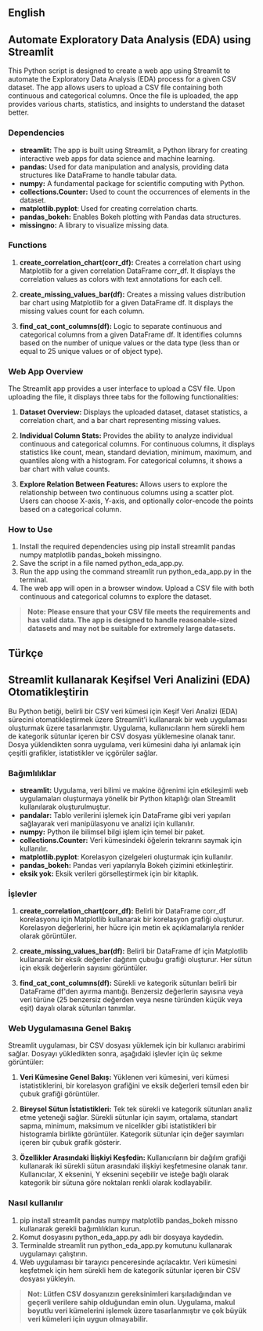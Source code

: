## English 
## Automate Exploratory Data Analysis (EDA) using Streamlit
This Python script is designed to create a web app using Streamlit to automate the Exploratory Data Analysis (EDA) process for a given CSV dataset. The app allows users to upload a CSV file containing both continuous and categorical columns. Once the file is uploaded, the app provides various charts, statistics, and insights to understand the dataset better.

### Dependencies
- **streamlit:** The app is built using Streamlit, a Python library for creating interactive web apps for data science and machine learning.
- **pandas:** Used for data manipulation and analysis, providing data structures like DataFrame to handle tabular data.
- **numpy:** A fundamental package for scientific computing with Python.
- **collections.Counter:** Used to count the occurrences of elements in the dataset.
- **matplotlib.pyplot**: Used for creating correlation charts.
- **pandas_bokeh:** Enables Bokeh plotting with Pandas data structures.
- **missingno:** A library to visualize missing data.

### Functions

1. **create_correlation_chart(corr_df):** Creates a correlation chart using Matplotlib for a given correlation DataFrame corr_df. It displays the correlation values as colors with text annotations for each cell.

2. **create_missing_values_bar(df):** Creates a missing values distribution bar chart using Matplotlib for a given DataFrame df. It displays the missing values count for each column.

3. **find_cat_cont_columns(df):** Logic to separate continuous and categorical columns from a given DataFrame df. It identifies columns based on the number of unique values or the data type (less than or equal to 25 unique values or of object type).

### Web App Overview
The Streamlit app provides a user interface to upload a CSV file. Upon uploading the file, it displays three tabs for the following functionalities:

1. **Dataset Overview:** Displays the uploaded dataset, dataset statistics, a correlation chart, and a bar chart representing missing values.

2. **Individual Column Stats:** Provides the ability to analyze individual continuous and categorical columns. For continuous columns, it displays statistics like count, mean, standard deviation, minimum, maximum, and quantiles along with a histogram. For categorical columns, it shows a bar chart with value counts.

3. **Explore Relation Between Features:** Allows users to explore the relationship between two continuous columns using a scatter plot. Users can choose X-axis, Y-axis, and optionally color-encode the points based on a categorical column.

### How to Use

1. Install the required dependencies using pip install streamlit pandas numpy matplotlib pandas_bokeh missingno.
2. Save the script in a file named python_eda_app.py.
3. Run the app using the command streamlit run python_eda_app.py in the terminal.
4. The web app will open in a browser window. Upload a CSV file with both continuous and categorical columns to explore the dataset.

> **Note: Please ensure that your CSV file meets the requirements and has valid data. The app is designed to handle reasonable-sized datasets and may not be suitable for extremely large datasets.**



## Türkçe
## Streamlit kullanarak Keşifsel Veri Analizini (EDA) Otomatikleştirin
Bu Python betiği, belirli bir CSV veri kümesi için Keşif Veri Analizi (EDA) sürecini otomatikleştirmek üzere Streamlit'i kullanarak bir web uygulaması oluşturmak üzere tasarlanmıştır. Uygulama, kullanıcıların hem sürekli hem de kategorik sütunlar içeren bir CSV dosyası yüklemesine olanak tanır. Dosya yüklendikten sonra uygulama, veri kümesini daha iyi anlamak için çeşitli grafikler, istatistikler ve içgörüler sağlar.

### Bağımlılıklar
- **streamlit:** Uygulama, veri bilimi ve makine öğrenimi için etkileşimli web uygulamaları oluşturmaya yönelik bir Python kitaplığı olan Streamlit kullanılarak oluşturulmuştur.
- **pandalar:** Tablo verilerini işlemek için DataFrame gibi veri yapıları sağlayarak veri manipülasyonu ve analizi için kullanılır.
- **numpy:** Python ile bilimsel bilgi işlem için temel bir paket.
- **collections.Counter:** Veri kümesindeki öğelerin tekrarını saymak için kullanılır.
- **matplotlib.pyplot**: Korelasyon çizelgeleri oluşturmak için kullanılır.
- **pandas_bokeh:** Pandas veri yapılarıyla Bokeh çizimini etkinleştirir.
- **eksik yok:** Eksik verileri görselleştirmek için bir kitaplık.

### İşlevler

1. **create_correlation_chart(corr_df):** Belirli bir DataFrame corr_df korelasyonu için Matplotlib kullanarak bir korelasyon grafiği oluşturur. Korelasyon değerlerini, her hücre için metin ek açıklamalarıyla renkler olarak görüntüler.

2. **create_missing_values_bar(df):** Belirli bir DataFrame df için Matplotlib kullanarak bir eksik değerler dağıtım çubuğu grafiği oluşturur. Her sütun için eksik değerlerin sayısını görüntüler.

3. **find_cat_cont_columns(df):** Sürekli ve kategorik sütunları belirli bir DataFrame df'den ayırma mantığı. Benzersiz değerlerin sayısına veya veri türüne (25 benzersiz değerden veya nesne türünden küçük veya eşit) dayalı olarak sütunları tanımlar.

### Web Uygulamasına Genel Bakış
Streamlit uygulaması, bir CSV dosyası yüklemek için bir kullanıcı arabirimi sağlar. Dosyayı yükledikten sonra, aşağıdaki işlevler için üç sekme görüntüler:

1. **Veri Kümesine Genel Bakış:** Yüklenen veri kümesini, veri kümesi istatistiklerini, bir korelasyon grafiğini ve eksik değerleri temsil eden bir çubuk grafiği görüntüler.

2. **Bireysel Sütun İstatistikleri:** Tek tek sürekli ve kategorik sütunları analiz etme yeteneği sağlar. Sürekli sütunlar için sayım, ortalama, standart sapma, minimum, maksimum ve nicelikler gibi istatistikleri bir histogramla birlikte görüntüler. Kategorik sütunlar için değer sayımları içeren bir çubuk grafik gösterir.

3. **Özellikler Arasındaki İlişkiyi Keşfedin:** Kullanıcıların bir dağılım grafiği kullanarak iki sürekli sütun arasındaki ilişkiyi keşfetmesine olanak tanır. Kullanıcılar, X eksenini, Y eksenini seçebilir ve isteğe bağlı olarak kategorik bir sütuna göre noktaları renkli olarak kodlayabilir.

### Nasıl kullanılır

1. pip install streamlit pandas numpy matplotlib pandas_bokeh missno kullanarak gerekli bağımlılıkları kurun.
2. Komut dosyasını python_eda_app.py adlı bir dosyaya kaydedin.
3. Terminalde streamlit run python_eda_app.py komutunu kullanarak uygulamayı çalıştırın.
4. Web uygulaması bir tarayıcı penceresinde açılacaktır. Veri kümesini keşfetmek için hem sürekli hem de kategorik sütunlar içeren bir CSV dosyası yükleyin.

> **Not: Lütfen CSV dosyanızın gereksinimleri karşıladığından ve geçerli verilere sahip olduğundan emin olun. Uygulama, makul boyutlu veri kümelerini işlemek üzere tasarlanmıştır ve çok büyük veri kümeleri için uygun olmayabilir.**